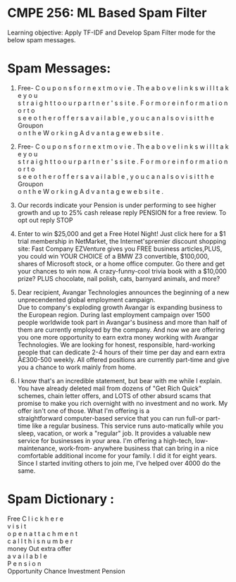# CMPE 256: ML Based Spam Filter

Learning objective: Apply TF-IDF and Develop Spam Filter mode for the below spam messages.

# Spam Messages: 

1. Free- C o u p o n s   f o r   n e x t   m o v i e .   Th e   a b o v e   l i n k s   w i l l   t a k e   y o u   
s t r a i g h t   t o   o u r   p a r t n e r ' s   s i t e .   F o r   m o r e   i n f o r m a t i o n   o r   t o   
s e e   o t h e r   o f f e r s   a v a i l a b l e ,   y o u   c a n   a l s o   v i s i t   t h e   Groupon   
o n   t h e   W o r k i n g   A d v a n t a g e   w e b s i t e .  

2. Free- C o u p o n s   f o r   n e x t   m o v i e .   Th e   a b o v e   l i n k s   w i l l   t a k e   y o u   
s t r a i g h t   t o   o u r   p a r t n e r ' s   s i t e .   F o r   m o r e   i n f o r m a t i o n   o r   t o   
s e e   o t h e r   o f f e r s   a v a i l a b l e ,   y o u   c a n   a l s o   v i s i t   t h e   Groupon   
o n   t h e   W o r k i n g   A d v a n t a g e   w e b s i t e .  

3. Our records indicate your Pension is under performing to see higher 
growth and up to 25% cash release reply PENSION for a free review. 
To opt out reply STOP 


4. Enter to win $25,000 and get a Free Hotel Night! Just 
click here for a $1 trial membership in NetMarket, the 
Internet'spremier discount shopping site: 
Fast Company EZVenture gives you FREE business 
articles,PLUS, you could win YOUR CHOICE of a BMW Z3 
convertible, $100,000, shares of Microsoft stock, or a 
home office computer. Go there and get your chances to 
win now. 
A crazy-funny-cool trivia book with a $10,000 prize? 
PLUS chocolate, nail polish, cats, barnyard animals, 
and more? 


5. Dear recipient, 
Avangar Technologies announces the beginning of a new 
unprecendented global employment campaign.  
Due to company's exploding growth Avangar is expanding 
business to the European region. 
During last employment campaign over 1500 people worldwide 
took part in Avangar's business 
and more than half of them are currently employed by the 
company. And now we are offering you 
one more opportunity to earn extra money working with Avangar 
Technologies. 
We are looking for honest, responsible, hard-working people that 
can dedicate 2-4 hours of their 
time per day and earn extra Â£300-500 weekly. All offered 
positions are currently part-time 
and give you a chance to work mainly from home. 



6. I know that's an incredible statement, but bear with me 
while I explain. You have already deleted mail from 
dozens of "Get Rich Quick" schemes, chain letter 
offers, and LOTS of other absurd scams that promise to 
make you rich overnight with no investment and no work. 
My offer isn't one of those. What I'm offering is a  
straightforward computer-based service that you can run 
full-or part-time like a regular business. This service 
runs auto-matically while you sleep, vacation, or work 
a "regular" job. It provides a valuable new service for 
businesses in your area. 
I'm offering a high-tech, low-maintenance, work-from-
anywhere business that can bring in a nice comfortable 
additional income for your family. I did it for eight 
years. Since I started inviting others to join me, I've 
helped over 4000 do the same.


# Spam Dictionary :  
 
Free 
C l i c k   h e r e  
v i s i t  
o p e n   a t t a c h m e n t  
c a l l   t h i s   n u m b e r  
money 
Out 
extra 
offer  
a v a i l a b l e  
P e n s i o n  
Opportunity 
Chance 
Investment 
Pension


 
 
 
 




  

